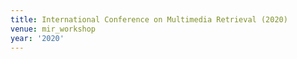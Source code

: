 ```yaml
---
title: International Conference on Multimedia Retrieval (2020)
venue: mir_workshop
year: '2020'
---
```

